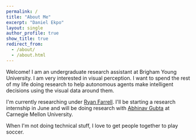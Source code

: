 ```yaml
---
permalink: /
title: "About Me"
excerpt: "Daniel Ekpo"
layout: single
author_profile: true
show_title: true
redirect_from: 
  - /about/
  - /about.html
---
```


Welcome! I am an undergraduate research assistant at Brigham Young University. I am very interested in visual perception. I want to spend the rest of my life doing research to help autonomous agents make intelligent decisions using the visual data around them.

I'm currently researching under [Ryan Farrell](https://faculty.cs.byu.edu/~farrell/). I'll be starting a research internship in June and will be doing research with [Abhinav Gubta](https://www.ri.cmu.edu/ri-faculty/abhinav-gupta/) at Carnegie Mellon University.

When I'm not doing technical stuff, I love to get people together to play soccer.